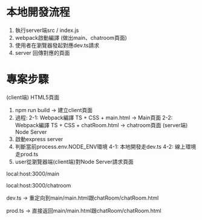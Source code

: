 # 本地開發流程
1. 執行server端src / index.js
2. webpack啟動編譯 (做出main、chatroom頁面)
3. 使用者在瀏覽器發起對應dev.ts請求
4. server 回傳對應的頁面

# 專案步驟

(client端) HTML5頁面
1. npm run build -> 建立client頁面
2. 過程:
    2-1: Webpack編譯 TS + CSS + main.html -> Main頁面
    2-2: Webpack編譯 TS + CSS + chatRoom.html -> chatroom頁面
(server端) Node Server
3. 啟動express server
4. 判斷當前process.env.NODE_ENV環境
    4-1: 本地開發走dev.ts
    4-2: 線上環境走prod.ts
5. user從瀏覽器端(client端)對Node Server請求頁面

local:host:3000/main

local:host:3000/chatroom

dev.ts -> 重定向到main/main.html跟chatRoom/chatRoom.html

prod.ts -> 直接返回main/main.html跟chatRoom/chatRoom.html